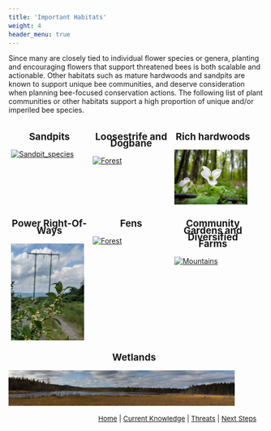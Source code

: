 ```yaml
---
title: 'Important Habitats'
weight: 4
header_menu: true
---
```


<style>
    .columnPics {
  float: left;
  width: 30%;
  padding: 5px;
}

/* Clear floats after image containers */
.row::after {
  content: "";
  clear: both;
  display: table;
}
</style>

Since many are closely tied to individual flower species or genera, planting and encouraging flowers that support threatened bees is both scalable and actionable. Other habitats such as mature hardwoods and sandpits are known to support unique bee communities, and deserve consideration when planning bee-focused conservation actions. The following  list of plant communities or other habitats support a high proportion of unique and/or imperiled bee species. 

<!-- <div class="doubleColumn">
<div>
  <p style="font-size: 10pt; line-height: 10pt">
    <b>Sandpits</b>
  </p>
  <img alt="Sandpit_species" src="images/Sphecodes johnsonii.jpg" style="margin: 0px; height: 500px; width: 500px; position: relative;" />
  </div>
  <div>
  <p style="font-size: 10pt; line-height: 10pt;">
    <b>Loosestrife and Dogbane</b>
  </p>
  <img alt="Loosestrife" src="https://inaturalist-open-data.s3.amazonaws.com/photos/85350669/medium.jpg" style="margin: 0px; height: 500px; width: 500px; position: relative;">
  </div>
</div>
</div> -->
<!-- First ROW OF IMAGES -->
 <div class="row">
  <div class="columnPics">
     <p style="font-size: 14pt; line-height: 10pt; text-align: center;">
    <b>Sandpits</b> </p>
    <a href="habitats/Sandpits" target="blank_"><img src="images/Sphecodes johnsonii.jpg" alt="Sandpit_species" style="width:95%; position: relative"></a>
  </div>

  <div class="columnPics">
       <p style="font-size: 14pt; line-height: 10pt; text-align: center;">
    <b>Loosestrife and Dogbane</b> </p>
    <a href="habitats/Loosestrife_dogbane" target="blank_"><img src="https://inaturalist-open-data.s3.amazonaws.com/photos/85350669/medium.jpg" alt="Forest" style="width:95%; position: relative"></a>
  </div>

  <div class="columnPics">
         <p style="font-size: 14pt; line-height: 10pt; text-align: center;">
    <b>Rich hardwoods</b> </p>
    <a href="habitats/Rich_hardwoods" target="blank_"><img src="images/rich_hardwoods.jpg" alt="KPM_rich_hardwoods" style="width:95%; position: relative"></a>
  </div>
</div> 

<!-- Second ROW OF IMAGES -->
<div class="row">
  <div class="columnPics">
     <p style="font-size: 14pt; line-height: 10pt; text-align: center;">
    <b>Power Right-Of-Ways</b> </p>
    <a href="habitats/PowerROW" target="blank_"><img src="images/PowerROW.jpg" alt="Powerline_winterberry_Credit_Jason_Hill" style="width:95%; position: relative"></a>
  </div>

  <div class="columnPics">
       <p style="font-size: 14pt; line-height: 10pt; text-align: center;">
    <b>Fens</b> </p>
    <a href="habitats/Fens" target="blank_"><img src="images/Sphecodes johnsonii.jpg" alt="Forest" style="width:95%; position: relative"></a>
  </div>

  <div class="columnPics">
         <p style="font-size: 14pt; line-height: 10pt; text-align: center;">
    <b>Community Gardens and Diversified Farms</b> </p>
    <a href="habitats/Community_gardens_diversified_farms" target="blank_"><img src="images/Sphecodes johnsonii.jpg" alt="Mountains" style="width:95%; position: relative"></a>
  </div>
</div> 
<!-- Large third row of images -->
<div class="row" style="width: 98.25%">
         <p style="font-size: 14pt; line-height: 10pt; text-align: center;">
    <b>Wetlands</b> </p>
<a href="habitats/Wetlands.html" target="blank_"><img src="images/Moose Bog_KPM.jpg" style="width: 90%;"></a>
</div>


<p style="font-size: 10pt; text-align: right; margin-right: 3%"><a href="https://vtecostudies.github.io/SoBees_LandingPage/">Home</a> | <a href="https://vtecostudies.github.io/SoBees_Current_Knowledge/">Current Knowledge</a> | <a href="https://vtecostudies.github.io/SoBees_Threats/">Threats</a> | <a href="https://vtecostudies.github.io/SoBees_Next_Steps/">Next Steps</a></p>
